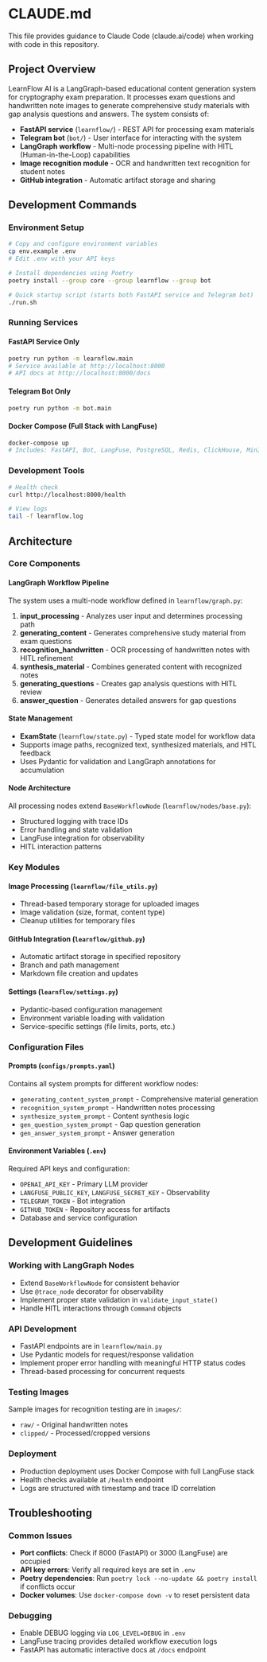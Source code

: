 # CLAUDE.md

This file provides guidance to Claude Code (claude.ai/code) when working with code in this repository.

## Project Overview

LearnFlow AI is a LangGraph-based educational content generation system for cryptography exam preparation. It processes exam questions and handwritten note images to generate comprehensive study materials with gap analysis questions and answers. The system consists of:

- **FastAPI service** (`learnflow/`) - REST API for processing exam materials
- **Telegram bot** (`bot/`) - User interface for interacting with the system
- **LangGraph workflow** - Multi-node processing pipeline with HITL (Human-in-the-Loop) capabilities
- **Image recognition module** - OCR and handwritten text recognition for student notes
- **GitHub integration** - Automatic artifact storage and sharing

## Development Commands

### Environment Setup
```bash
# Copy and configure environment variables
cp env.example .env
# Edit .env with your API keys

# Install dependencies using Poetry
poetry install --group core --group learnflow --group bot

# Quick startup script (starts both FastAPI service and Telegram bot)
./run.sh
```

### Running Services

#### FastAPI Service Only
```bash
poetry run python -m learnflow.main
# Service available at http://localhost:8000
# API docs at http://localhost:8000/docs
```

#### Telegram Bot Only
```bash
poetry run python -m bot.main
```

#### Docker Compose (Full Stack with LangFuse)
```bash
docker-compose up
# Includes: FastAPI, Bot, LangFuse, PostgreSQL, Redis, ClickHouse, MinIO
```

### Development Tools
```bash
# Health check
curl http://localhost:8000/health

# View logs
tail -f learnflow.log
```

## Architecture

### Core Components

#### LangGraph Workflow Pipeline
The system uses a multi-node workflow defined in `learnflow/graph.py`:

1. **input_processing** - Analyzes user input and determines processing path
2. **generating_content** - Generates comprehensive study material from exam questions
3. **recognition_handwritten** - OCR processing of handwritten notes with HITL refinement
4. **synthesis_material** - Combines generated content with recognized notes
5. **generating_questions** - Creates gap analysis questions with HITL review
6. **answer_question** - Generates detailed answers for gap questions

#### State Management
- **ExamState** (`learnflow/state.py`) - Typed state model for workflow data
- Supports image paths, recognized text, synthesized materials, and HITL feedback
- Uses Pydantic for validation and LangGraph annotations for accumulation

#### Node Architecture
All processing nodes extend `BaseWorkflowNode` (`learnflow/nodes/base.py`):
- Structured logging with trace IDs
- Error handling and state validation
- LangFuse integration for observability
- HITL interaction patterns

### Key Modules

#### Image Processing (`learnflow/file_utils.py`)
- Thread-based temporary storage for uploaded images
- Image validation (size, format, content type)
- Cleanup utilities for temporary files

#### GitHub Integration (`learnflow/github.py`)
- Automatic artifact storage in specified repository
- Branch and path management
- Markdown file creation and updates

#### Settings (`learnflow/settings.py`)
- Pydantic-based configuration management
- Environment variable loading with validation
- Service-specific settings (file limits, ports, etc.)

### Configuration Files

#### Prompts (`configs/prompts.yaml`)
Contains all system prompts for different workflow nodes:
- `generating_content_system_prompt` - Comprehensive material generation
- `recognition_system_prompt` - Handwritten notes processing
- `synthesize_system_prompt` - Content synthesis logic
- `gen_question_system_prompt` - Gap question generation
- `gen_answer_system_prompt` - Answer generation

#### Environment Variables (`.env`)
Required API keys and configuration:
- `OPENAI_API_KEY` - Primary LLM provider
- `LANGFUSE_PUBLIC_KEY`, `LANGFUSE_SECRET_KEY` - Observability
- `TELEGRAM_TOKEN` - Bot integration
- `GITHUB_TOKEN` - Repository access for artifacts
- Database and service configuration

## Development Guidelines

### Working with LangGraph Nodes
- Extend `BaseWorkflowNode` for consistent behavior
- Use `@trace_node` decorator for observability
- Implement proper state validation in `validate_input_state()`
- Handle HITL interactions through `Command` objects

### API Development
- FastAPI endpoints are in `learnflow/main.py`
- Use Pydantic models for request/response validation
- Implement proper error handling with meaningful HTTP status codes
- Thread-based processing for concurrent requests

### Testing Images
Sample images for recognition testing are in `images/`:
- `raw/` - Original handwritten notes
- `clipped/` - Processed/cropped versions

### Deployment
- Production deployment uses Docker Compose with full LangFuse stack
- Health checks available at `/health` endpoint
- Logs are structured with timestamp and trace ID correlation

## Troubleshooting

### Common Issues
- **Port conflicts**: Check if 8000 (FastAPI) or 3000 (LangFuse) are occupied
- **API key errors**: Verify all required keys are set in `.env`
- **Poetry dependencies**: Run `poetry lock --no-update && poetry install` if conflicts occur
- **Docker volumes**: Use `docker-compose down -v` to reset persistent data

### Debugging
- Enable DEBUG logging via `LOG_LEVEL=DEBUG` in `.env`
- LangFuse tracing provides detailed workflow execution logs
- FastAPI has automatic interactive docs at `/docs` endpoint